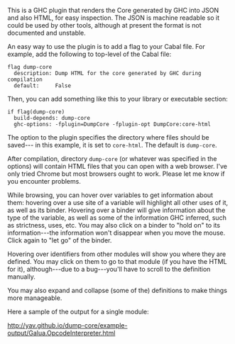 This is a GHC plugin that renders the Core generated by GHC
into JSON and also HTML, for easy inspection.  The JSON is machine
readable so it could be used by other tools, although at present the
format is not documented and unstable.

An easy way to use the plugin is to add a flag to your Cabal file. For
example, add the following to top-level of the Cabal file:

    flag dump-core
      description: Dump HTML for the core generated by GHC during compilation
      default:     False

Then, you can add something like this to your library or executable section:

    if flag(dump-core)
      build-depends: dump-core
      ghc-options: -fplugin=DumpCore -fplugin-opt DumpCore:core-html

The option to the plugin specifies the directory where files should be saved---
in this example, it is set to `core-html`.  The default is `dump-core`.

After compilation, directory `dump-core` (or whatever was specified in the
options) will contain HTML files that you can open with a web browser.
I've only tried Chrome but most browsers ought to work.  Please
let me know if you encounter problems.

While browsing, you can hover over variables to get information about them:
hovering over a use site of a variable will highlight all other uses of it,
as well as its binder.  Hovering over a binder will give information about
the type of the variable, as well as some of the information GHC inferred,
such as strictness, uses, etc.  You may also click on a binder to "hold on"
to its information---the information won't disappear when you move the mouse.
Click again to "let go" of the binder.

Hovering over identifiers from other modules will show you where they are
defined.  You may click on them to go to that module (if you have the HTML
for it), although---due to a bug---you'll have to scroll to the definition
manually.

You may also expand and collapse (some of the) definitions to make things more
manageable.

Here a sample of the output for a single module:

http://yav.github.io/dump-core/example-output/Galua.OpcodeInterpreter.html


